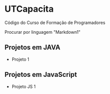 # UTCapacita

Código do Curso de Formação de Programadores

Procurar por linguagem "Markdown1"

## Projetos em JAVA

- Projeto 1

## Projetos em JavaScript

- Projeto JS 1